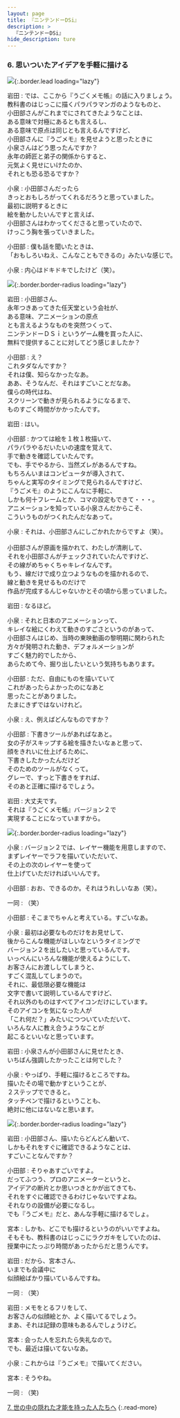 ```yaml
---
layout: page
title: 『ニンテンドーDSi』
description: >
  『ニンテンドーDSi』
hide_description: ture
---
```


### 6. 思いついたアイデアを手軽に描ける

![](/interviews/jp/nds/dsi/vol8/img/mainvisual6.jpg){:.border.lead loading="lazy"}

岩田
: では、ここから『うごくメモ帳』の話に入りましょう。<br>教科書のはじっこに描くパラパラマンガのようなものと、<br>小田部さんがこれまでにされてきたようなことは、<br>ある意味で対極にあるとも言えるし、<br>ある意味で原点は同じとも言えるんですけど、<br>小田部さんに『うごメモ』を見せようと思ったときに<br>小泉さんはどう思ったんですか？<br>永年の師匠と弟子の関係からすると、<br>元気よく見せにいけたのか、<br>それとも恐る恐るですか？

小泉
: 小田部さんだったら<br>きっとおもしろがってくれるだろうと思っていました。<br>最初に説明するときに<br>絵を動かしたいんですと言えば、<br>小田部さんはわかってくださると思っていたので、<br>けっこう胸を張っていきました。

小田部
: 僕も話を聞いたときは、<br>「おもしろいねえ、こんなこともできるの」みたいな感じで。

小泉
: 内心はドキドキでしたけど（笑）。

![](/interviews/jp/nds/dsi/vol8/img/image16.jpg){:.border.border-radius loading="lazy"}

岩田
: 小田部さん、<br>永年つきあってきた任天堂という会社が、<br>ある意味、アニメーションの原点<br>とも言えるようなものを突然つくって、<br>ニンテンドーＤＳｉというゲーム機を買った人に、<br>無料で提供することに対してどう感じましたか？

小田部
: え？<br>これタダなんですか？<br>それは僕、知らなかったなあ。<br>ああ、そうなんだ、それはすごいことだなあ。<br>僕らの時代はね、<br>スクリーンで動きが見られるようになるまで、<br>ものすごく時間がかかったんです。

岩田
: はい。

小田部
: かつては絵を１枚１枚描いて、<br>パラパラやるだいたいの速度を覚えて、<br>手で動きを確認していたんです。<br>でも、手でやるから、当然ズレがあるんですね。<br>もちろんいまはコンピュータが導入されて、<br>ちゃんと実写のタイミングで見られるんですけど、<br>『うごメモ』のようにこんなに手軽に、<br>しかも何十フレームとか、コマの設定もできて・・・。<br>アニメーションを知っている小泉さんだからこそ、<br>こういうものがつくれたんだなあって。

小泉
: それは、小田部さんにしごかれたからですよ（笑）。<br><br>小田部さんが原画を描かれて、わたしが清刷して、<br>それを小田部さんがチェックされていたんですけど、<br>その線がめちゃくちゃキレイなんです。<br>もう、線だけで成り立つようなものを描かれるので、<br>線と動きを見せるものだけで<br>作品が完成するんじゃないかとその頃から思っていました。

岩田
: なるほど。

小泉
: それと日本のアニメーションって、<br>キレイな絵にくわえて動きのすごさというのがあって、<br>小田部さんはじめ、当時の東映動画の黎明期に関わられた<br>方々が発明された動き、デフォルメーションが<br>すごく魅力的でしたから、<br>あらためて今、掘り出したいという気持ちもあります。

小田部
: ただ、自由にものを描いていて<br>これがあったらよかったのになあと<br>思ったことがありました。<br>たまにきずではないけれど。

小泉
: え、例えばどんなものですか？

小田部
: 下書きツールがあればなあと。<br>女の子がスキップする絵を描きたいなぁと思って、<br>顔をきれいに仕上げるために、<br>下書きしたかったんだけど<br>そのためのツールがなくって。<br>グレーで、すっと下書きをすれば、<br>そのあと正確に描けるでしょう。

岩田
: 大丈夫です。<br>それは『うごくメモ帳』バージョン２で<br>実現することになっていますから。

![](/interviews/jp/nds/dsi/vol8/img/image17.jpg){:.border.border-radius loading="lazy"}

小泉
: バージョン２では、レイヤー機能を用意しますので、<br>まずレイヤーでラフを描いていただいて、<br>その上の次のレイヤーを使って<br>仕上げていただければいいんです。

小田部
: おお、できるのか。それはうれしいなあ（笑）。

一同
: （笑）

小田部
: そこまでちゃんと考えている。すごいなあ。

小泉
: 最初は必要なものだけをお見せして、<br>後からこんな機能がほしいなというタイミングで<br>バージョン２を出したいと思っているんです。<br>いっぺんにいろんな機能が使えるようにして、<br>お客さんにお渡ししてしまうと、<br>すごく混乱してしまうので。<br>それに、最低限必要な機能は<br>文字で書いて説明しているんですけど、<br>それ以外のものはすべてアイコンだけにしています。<br>そのアイコンを気になった人が<br>「これ何だ？」みたいにつついていただいて、<br>いろんな人に教え合うようなことが<br>起こるといいなと思っています。

岩田
: 小泉さんが小田部さんに見せたとき、<br>いちばん強調したかったことは何でした？

小泉
: やっぱり、手軽に描けるところですね。<br>描いたその場で動かすということが、<br>２ステップでできると。<br>タッチペンで描けるということも、<br>絶対に他にはないなと思います。

![](/interviews/jp/nds/dsi/vol8/img/image18.jpg){:.border.border-radius loading="lazy"}

岩田
: 小田部さん、描いたらどんどん動いて、<br>しかもそれをすぐに確認できるようなことは、<br>すごいことなんですか？

小田部
: そりゃあすごいですよ。<br>だってふつう、プロのアニメーターというと、<br>アイデアの断片とか思いつきとかが出てきても、<br>それをすぐに確認できるわけじゃないですよね。<br>それなりの設備が必要になるし。<br>でも『うごメモ』だと、あんな手軽に描けるでしょ。

宮本
: しかも、どこでも描けるというのがいいですよね。<br>そもそも、教科書のはじっこにラクガキをしていたのは、<br>授業中にたっぷり時間があったからだと思うんです。

岩田
: だから、宮本さん、<br>いまでも会議中に<br>似顔絵ばかり描いているんですね。

一同
: （笑）

岩田
: メモをとるフリをして、<br>お客さんの似顔絵とか、よく描いてるでしょう。<br>まあ、それは記録の意味もあるんでしょうけど。

宮本
: 会った人を忘れたら失礼なので。<br>でも、最近は描いてないなあ。

小泉
: これからは『うごメモ』で描いてください。

宮本
: そうやね。

一同
: （笑)


[7. 世の中の隠れた才能を持った人たちへ](7.md)
{:.read-more}

